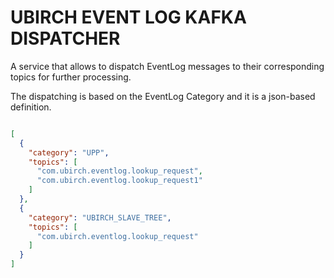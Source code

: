 # UBIRCH EVENT LOG KAFKA DISPATCHER

A service that allows to dispatch EventLog messages to their corresponding topics for further processing.

The dispatching is based on the EventLog Category and it is a json-based definition.

```json

[
  {
    "category": "UPP",
    "topics": [
      "com.ubirch.eventlog.lookup_request",
      "com.ubirch.eventlog.lookup_request1"
    ]
  },
  {
    "category": "UBIRCH_SLAVE_TREE",
    "topics": [
      "com.ubirch.eventlog.lookup_request"
    ]
  }
]

```

